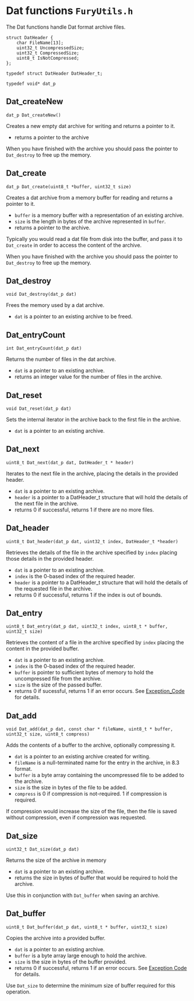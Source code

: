 # Dat functions `FuryUtils.h`

The Dat functions handle Dat format archive files. 

```
struct DatHeader {
	char FileName[13];
	uint32_t UncompressedSize;
	uint32_t CompressedSize;
	uint8_t IsNotCompressed;
};

typedef struct DatHeader DatHeader_t;

typedef void* dat_p
```

## Dat_createNew

`dat_p Dat_createNew()`

Creates a new empty dat archive for writing and returns a pointer to it. 

- returns a pointer to the archive

When you have finished with the archive you should pass the pointer to `Dat_destroy` to free up the memory.

## Dat_create

`dat_p Dat_create(uint8_t *buffer, uint32_t size)`

Creates a dat archive from a memory buffer for reading and returns a pointer to it. 

- `buffer` is a memory buffer with a representation of an existing archive.
- `size` is the length in bytes of the archive represented in `buffer`.
- returns a pointer to the archive.

Typically you would read a dat file from disk into the buffer, and pass it to `Dat_create` in 
order to access the content of the archive.

When you have finished with the archive you should pass the pointer to `Dat_destroy` to free up the memory.

## Dat_destroy

`void Dat_destroy(dat_p dat)`

Frees the memory used by a dat archive.

- `dat` is a pointer to an existing archive to be freed.

## Dat_entryCount

`int Dat_entryCount(dat_p dat)`

Returns the number of files in the dat archive.

- `dat` is a pointer to an existing archive.
- returns an integer value for the number of files in the archive.

## Dat_reset

`void Dat_reset(dat_p dat)`

Sets the internal iterator in the archive back to the first file in the archive.

- `dat` is a pointer to an existing archive.

## Dat_next

`uint8_t Dat_next(dat_p dat, DatHeader_t * header)`

Iterates to the next file in the archive, placing the details in the provided header.

- `dat` is a pointer to an existing archive.
- `header` is a pointer to a DatHeader_t structure that will hold the details of the next file in the archive.
- returns 0 if successful, returns 1 if there are no more files.

## Dat_header

`uint8_t Dat_header(dat_p dat, uint32_t index, DatHeader_t *header)`

Retrieves the details of the file in the archive specified by `index` placing those details in the provided header.

- `dat` is a pointer to an existing archive.
- `index` is the 0-based index of the required header.
- `header` is a pointer to a DatHeader_t structure that will hold the details of the requested file in the archive.
- returns 0 if successful, returns 1 if the index is out of bounds.

## Dat_entry

`uint8_t Dat_entry(dat_p dat, uint32_t index, uint8_t * buffer, uint32_t size)`

Retrieves the content of a file in the archive specified by `index` placing the content in the provided buffer.

- `dat` is a pointer to an existing archive.
- `index` is the 0-based index of the required header.
- `buffer` is pointer to sufficient bytes of memory to hold the uncompressed file from the archive.
- `size` is the size of the passed buffer.
- returns 0 if sucessful, returns 1 if an error occurs. See [Exception_Code](exception.md) for details.

## Dat_add

`void Dat_add(dat_p dat, const char * fileName, uint8_t * buffer, uint32_t size, uint8_t compress)`

Adds the contents of a buffer to the archive, optionally compressing it.

- `dat` is a pointer to an existing archive created for writing.
- `fileName` is a null-terminated name for the entry in the archive, in 8.3 format.
- `buffer` is a byte array containing the uncompressed file to be added to the archive.
- `size` is the size in bytes of the file to be added.
- `compress` is 0 if compression is not-required. 1 if compression is required.

If compression would increase the size of the file, then the file is saved without compression, even if compression was requested.

## Dat_size

`uint32_t Dat_size(dat_p dat)`

Returns the size of the archive in memory

- `dat` is a pointer to an existing archive.
- returns the size in bytes of buffer that would be required to hold the archive.

Use this in conjunction with `Dat_buffer` when saving an archive.

## Dat_buffer

`uint8_t Dat_buffer(dat_p dat, uint8_t * buffer, uint32_t size)`

Copies the archive into a provided buffer.

- `dat` is a pointer to an existing archive.
- `buffer` is a byte array large enough to hold the archive.
- `size` is the size in bytes of the buffer provided.
- returns 0 if successful, returns 1 if an error occurs. See [Exception Code](exception.md) for details.

Use `Dat_size` to determine the minimum size of buffer required for this operation. 

